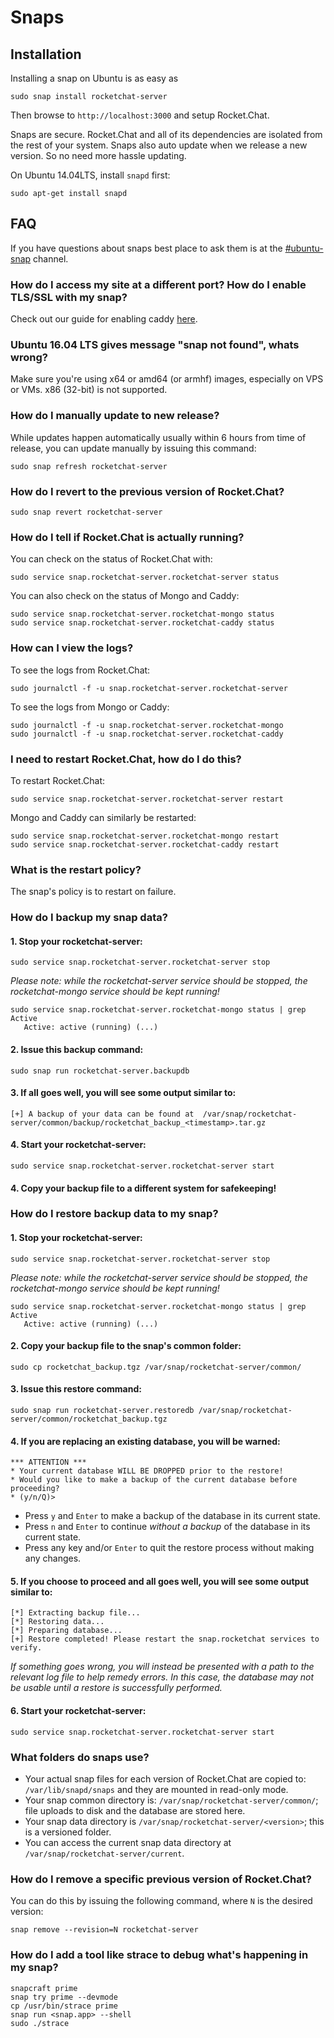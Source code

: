 # Snaps

## Installation

Installing a snap on Ubuntu is as easy as

```
sudo snap install rocketchat-server
```

Then browse to `http://localhost:3000` and setup Rocket.Chat.

Snaps are secure. Rocket.Chat and all of its dependencies are isolated from the rest of your system. Snaps also auto update when we release a new version. So no need more hassle updating.

On Ubuntu 14.04LTS, install `snapd` first:

```
sudo apt-get install snapd
```

## FAQ

If you have questions about snaps best place to ask them is at the [#ubuntu-snap](https://open.rocket.chat/channel/ubuntu-snap) channel.

### How do I access my site at a different port?  How do I enable TLS/SSL with my snap?

Check out our guide for enabling caddy [here](../../../../installation/manual-installation/ubuntu/snaps/autossl/).

### Ubuntu 16.04 LTS gives message "snap not found", whats wrong?

Make sure you're using x64 or amd64 (or armhf) images, especially on VPS or VMs. x86 (32-bit) is not supported.

### How do I manually update to new release?

While updates happen automatically usually within 6 hours from time of release, you can update manually by issuing this command:

```
sudo snap refresh rocketchat-server
```

### How do I revert to the previous version of Rocket.Chat?

```
sudo snap revert rocketchat-server
```

### How do I tell if Rocket.Chat is actually running?

You can check on the status of Rocket.Chat with:

```
sudo service snap.rocketchat-server.rocketchat-server status
```

You can also check on the status of Mongo and Caddy:

```
sudo service snap.rocketchat-server.rocketchat-mongo status
sudo service snap.rocketchat-server.rocketchat-caddy status
```

### How can I view the logs?

To see the logs from Rocket.Chat:

```
sudo journalctl -f -u snap.rocketchat-server.rocketchat-server
```

To see the logs from Mongo or Caddy:

```
sudo journalctl -f -u snap.rocketchat-server.rocketchat-mongo
sudo journalctl -f -u snap.rocketchat-server.rocketchat-caddy
```

### I need to restart Rocket.Chat, how do I do this?

To restart Rocket.Chat:

```
sudo service snap.rocketchat-server.rocketchat-server restart
```

Mongo and Caddy can similarly be restarted:

```
sudo service snap.rocketchat-server.rocketchat-mongo restart
sudo service snap.rocketchat-server.rocketchat-caddy restart
```

### What is the restart policy?

The snap's policy is to restart on failure.

### How do I backup my snap data?

#### 1. Stop your rocketchat-server:

```
sudo service snap.rocketchat-server.rocketchat-server stop
```

*Please note: while the rocketchat-server service should be stopped, the rocketchat-mongo service should be kept running!*

```
sudo service snap.rocketchat-server.rocketchat-mongo status | grep Active
   Active: active (running) (...)
```

#### 2. Issue this backup command:

```
sudo snap run rocketchat-server.backupdb
```

#### 3. If all goes well, you will see some output similar to:

```
[+] A backup of your data can be found at  /var/snap/rocketchat-server/common/backup/rocketchat_backup_<timestamp>.tar.gz
```

#### 4. Start your rocketchat-server:

```
sudo service snap.rocketchat-server.rocketchat-server start
```

#### 4. Copy your backup file to a different system for safekeeping!

### How do I restore backup data to my snap?

#### 1. Stop your rocketchat-server:

```
sudo service snap.rocketchat-server.rocketchat-server stop
```

*Please note: while the rocketchat-server service should be stopped, the rocketchat-mongo service should be kept running!*

```
sudo service snap.rocketchat-server.rocketchat-mongo status | grep Active
   Active: active (running) (...)
```

#### 2. Copy your backup file to the snap's common folder:

```
sudo cp rocketchat_backup.tgz /var/snap/rocketchat-server/common/
```

#### 3. Issue this restore command:

```
sudo snap run rocketchat-server.restoredb /var/snap/rocketchat-server/common/rocketchat_backup.tgz
```

#### 4. If you are replacing an existing database, you will be warned:

```
*** ATTENTION ***
* Your current database WILL BE DROPPED prior to the restore!
* Would you like to make a backup of the current database before proceeding?
* (y/n/Q)>
```

- Press `y` and `Enter` to make a backup of the database in its current state.
- Press `n` and `Enter` to continue *without a backup* of the database in its current state.
- Press any key and/or `Enter` to quit the restore process without making any changes.

#### 5. If you choose to proceed and all goes well, you will see some output similar to:

```
[*] Extracting backup file...
[*] Restoring data...
[*] Preparing database...
[+] Restore completed! Please restart the snap.rocketchat services to verify.
```

*If something goes wrong, you will instead be presented with a path to the relevant log file to help remedy errors. In this case, the database may not be usable until a restore is successfully performed.*

#### 6. Start your rocketchat-server:

```
sudo service snap.rocketchat-server.rocketchat-server start
```

### What folders do snaps use?

- Your actual snap files for each version of Rocket.Chat are copied to: `/var/lib/snapd/snaps` and they are mounted in read-only mode.
- Your snap common directory is: `/var/snap/rocketchat-server/common/`; file uploads to disk and the database are stored here.
- Your snap data directory is `/var/snap/rocketchat-server/<version>`; this is a versioned folder.
- You can access the current snap data directory at `/var/snap/rocketchat-server/current`.

### How do I remove a specific previous version of Rocket.Chat?

You can do this by issuing the following command, where `N` is the desired version:

```
snap remove --revision=N rocketchat-server
```

<!--### I need to install snaps on a computer with out a network, how do I get the snaps?

You will need two things.  First you need the ubuntu-core snap.  This is a base snap that is normally auto downloaded if you are connected to the internet.  You can get this via:

```
curl -X GET -H "Content-Type: application/json" -H "X-Ubuntu-Series: 16" -H "X-Ubuntu-Architecture: amd64" "https://search.apps.ubuntu.com/api/v1/snaps/details/ubuntu-core?channel=stable&confinement=strict"
```

Make sure to change the architecture if differs from amd64

Then you need to get the Rocket.Chat snap via:

```
curl -X GET -H "Content-Type: application/json" -H "X-Ubuntu-Series: 16" -H "X-Ubuntu-Architecture: amd64" "https://search.apps.ubuntu.com/api/v1/snaps/details/rocketchat-server?channel=stable&confinement=strict"
```

-->

### How do I add a tool like strace to debug what's happening in my snap?

```
snapcraft prime
snap try prime --devmode
cp /usr/bin/strace prime
snap run <snap.app> --shell
sudo ./strace
```

